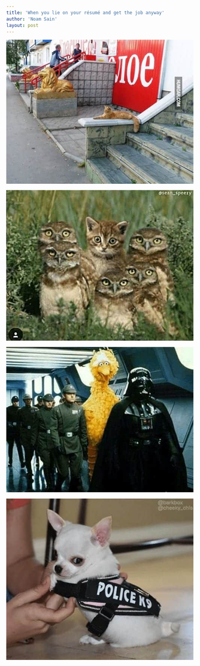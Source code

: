 ```yaml
---
title: 'When you lie on your résumé and get the job anyway'
author: 'Noam Sain'
layout: post
---
```


![](/assets/2018/03/mighty-hunter.jpg)

![](/assets/2018/03/owls.jpg)

![](/assets/2018/03/star-wars.jpg)

![](/assets/2018/03/k9.jpg)